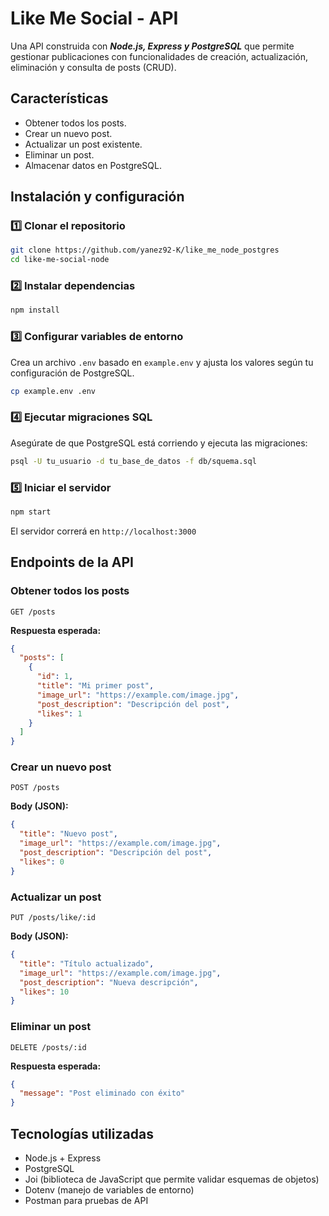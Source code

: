 # Like Me Social - API

Una API construida con ***Node.js, Express y PostgreSQL*** que permite gestionar publicaciones con funcionalidades de creación, actualización, eliminación y consulta de posts (CRUD).

## Características
- Obtener todos los posts.
- Crear un nuevo post.
- Actualizar un post existente.
- Eliminar un post.
- Almacenar datos en PostgreSQL.

## Instalación y configuración

### 1️⃣ Clonar el repositorio
```sh
git clone https://github.com/yanez92-K/like_me_node_postgres
cd like-me-social-node
```

### 2️⃣ Instalar dependencias
```sh
npm install
```

### 3️⃣ Configurar variables de entorno
Crea un archivo `.env` basado en `example.env` y ajusta los valores según tu configuración de PostgreSQL.

```sh
cp example.env .env
```

### 4️⃣ Ejecutar migraciones SQL
Asegúrate de que PostgreSQL está corriendo y ejecuta las migraciones:
```sh
psql -U tu_usuario -d tu_base_de_datos -f db/squema.sql
```

### 5️⃣ Iniciar el servidor
```sh
npm start
```
El servidor correrá en `http://localhost:3000`

## Endpoints de la API

### Obtener todos los posts
```
GET /posts
```
**Respuesta esperada:**
```json
{
  "posts": [
    {
      "id": 1,
      "title": "Mi primer post",
      "image_url": "https://example.com/image.jpg",
      "post_description": "Descripción del post",
      "likes": 1
    }
  ]
}
```

### Crear un nuevo post
```
POST /posts
```
**Body (JSON):**
```json
{
  "title": "Nuevo post",
  "image_url": "https://example.com/image.jpg",
  "post_description": "Descripción del post",
  "likes": 0
}
```

### Actualizar un post
```
PUT /posts/like/:id
```
**Body (JSON):**
```json
{
  "title": "Título actualizado",
  "image_url": "https://example.com/image.jpg",
  "post_description": "Nueva descripción",
  "likes": 10
}
```

### Eliminar un post
```
DELETE /posts/:id
```
**Respuesta esperada:**
```json
{
  "message": "Post eliminado con éxito"
}
```

## Tecnologías utilizadas
- Node.js + Express
- PostgreSQL
- Joi (biblioteca de JavaScript que permite validar esquemas de objetos)
- Dotenv (manejo de variables de entorno)
- Postman para pruebas de API



